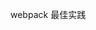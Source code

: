<!--
 * @Author: your name
 * @Date: 2020-03-10 14:41:13
 * @LastEditTime: 2020-03-10 15:14:16
 * @LastEditors: your name
 * @Description: In User Settings Edit
 * @FilePath: /tslearning/webpack-demo/README.md
 -->
webpack 最佳实践